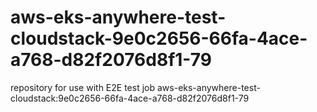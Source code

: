 # aws-eks-anywhere-test-cloudstack-9e0c2656-66fa-4ace-a768-d82f2076d8f1-79
repository for use with E2E test job aws-eks-anywhere-test-cloudstack:9e0c2656-66fa-4ace-a768-d82f2076d8f1-79

